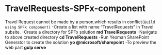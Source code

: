 # TravelRequests-SPFx-component
Travel Request cannot be made by a person,which results in conflict`(Build using SPFx component)`
-Create a list with name “TravelRequests” in Travel subsite.
-Create a directory for SPFx solution
         **md TravelRequests** 
-Navigate to above created directory
         **cd TravelRequests**
-Run Yeoman SharePoint Generator to create the solution
         **yo @microsoft/sharepoint**
-To preview the web part
         **gulp serve**
